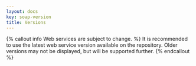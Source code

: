 ```yaml
---
layout: docs
key: soap-version
title: Versions
---
```


{% callout info Web services are subject to change. %}
It is recommended to use the latest web service version available on the repository. Older versions may not be displayed, but will be supported further.
{% endcallout %}
